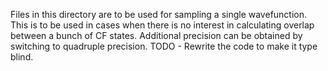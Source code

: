 Files in this directory are to be used for sampling a single wavefunction. This is to be used in cases when there is no interest in calculating overlap between a bunch of CF states.
Additional precision can be obtained by switching to quadruple precision. TODO - Rewrite the code to make it type blind.

